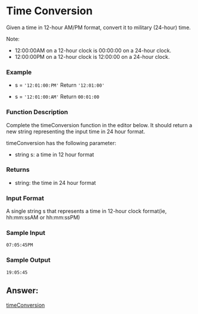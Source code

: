 # Time Conversion
Given  a time in 12-hour AM/PM format, convert it to military (24-hour) time.

Note:
- 12:00:00AM on a 12-hour clock is 00:00:00 on a 24-hour clock.
- 12:00:00PM on a 12-hour clock is 12:00:00 on a 24-hour clock.

### Example
* s = `'12:01:00:PM'`
Return `'12:01:00'`

* s = `'12:01:00:AM'`
Return `00:01:00`

### Function Description
Complete the timeConversion function in the editor below. It should return a new string representing the input time in 24 hour format.

timeConversion has the following parameter:
* string s: a time in 12 hour format

### Returns
* string: the time in 24 hour format

### Input Format
A single string s that represents a time in 12-hour clock format(ie, hh:mm:ssAM or hh:mm:ssPM)

### Sample Input
    
    07:05:45PM

### Sample Output

    19:05:45

## Answer:

[timeConversion](https://github.com/AbhilashTUofficial/Problem-Solving/blob/master/TimeConversion/ANSWER/timeConversion.py)